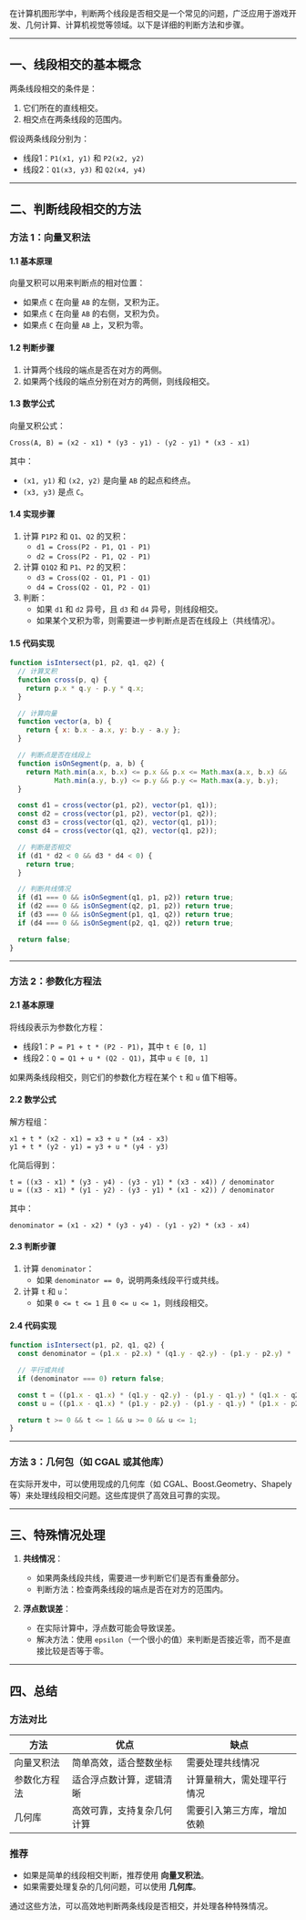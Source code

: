 在计算机图形学中，判断两个线段是否相交是一个常见的问题，广泛应用于游戏开发、几何计算、计算机视觉等领域。以下是详细的判断方法和步骤。

---

## 一、线段相交的基本概念

两条线段相交的条件是：
1. 它们所在的直线相交。
2. 相交点在两条线段的范围内。

假设两条线段分别为：
- 线段1：`P1(x1, y1)` 和 `P2(x2, y2)`
- 线段2：`Q1(x3, y3)` 和 `Q2(x4, y4)`

---

## 二、判断线段相交的方法

### 方法 1：**向量叉积法**

#### 1.1 基本原理
向量叉积可以用来判断点的相对位置：
- 如果点 `C` 在向量 `AB` 的左侧，叉积为正。
- 如果点 `C` 在向量 `AB` 的右侧，叉积为负。
- 如果点 `C` 在向量 `AB` 上，叉积为零。

#### 1.2 判断步骤
1. 计算两个线段的端点是否在对方的两侧。
2. 如果两个线段的端点分别在对方的两侧，则线段相交。

#### 1.3 数学公式
向量叉积公式：
```text
Cross(A, B) = (x2 - x1) * (y3 - y1) - (y2 - y1) * (x3 - x1)
```
其中：
- `(x1, y1)` 和 `(x2, y2)` 是向量 `AB` 的起点和终点。
- `(x3, y3)` 是点 `C`。

#### 1.4 实现步骤
1. 计算 `P1P2` 和 `Q1`、`Q2` 的叉积：
   - `d1 = Cross(P2 - P1, Q1 - P1)`
   - `d2 = Cross(P2 - P1, Q2 - P1)`
2. 计算 `Q1Q2` 和 `P1`、`P2` 的叉积：
   - `d3 = Cross(Q2 - Q1, P1 - Q1)`
   - `d4 = Cross(Q2 - Q1, P2 - Q1)`
3. 判断：
   - 如果 `d1` 和 `d2` 异号，且 `d3` 和 `d4` 异号，则线段相交。
   - 如果某个叉积为零，则需要进一步判断点是否在线段上（共线情况）。

#### 1.5 代码实现
```javascript
function isIntersect(p1, p2, q1, q2) {
  // 计算叉积
  function cross(p, q) {
    return p.x * q.y - p.y * q.x;
  }

  // 计算向量
  function vector(a, b) {
    return { x: b.x - a.x, y: b.y - a.y };
  }

  // 判断点是否在线段上
  function isOnSegment(p, a, b) {
    return Math.min(a.x, b.x) <= p.x && p.x <= Math.max(a.x, b.x) &&
           Math.min(a.y, b.y) <= p.y && p.y <= Math.max(a.y, b.y);
  }

  const d1 = cross(vector(p1, p2), vector(p1, q1));
  const d2 = cross(vector(p1, p2), vector(p1, q2));
  const d3 = cross(vector(q1, q2), vector(q1, p1));
  const d4 = cross(vector(q1, q2), vector(q1, p2));

  // 判断是否相交
  if (d1 * d2 < 0 && d3 * d4 < 0) {
    return true;
  }

  // 判断共线情况
  if (d1 === 0 && isOnSegment(q1, p1, p2)) return true;
  if (d2 === 0 && isOnSegment(q2, p1, p2)) return true;
  if (d3 === 0 && isOnSegment(p1, q1, q2)) return true;
  if (d4 === 0 && isOnSegment(p2, q1, q2)) return true;

  return false;
}
```

---

### 方法 2：**参数化方程法**

#### 2.1 基本原理
将线段表示为参数化方程：
- 线段1：`P = P1 + t * (P2 - P1)`，其中 `t ∈ [0, 1]`
- 线段2：`Q = Q1 + u * (Q2 - Q1)`，其中 `u ∈ [0, 1]`

如果两条线段相交，则它们的参数化方程在某个 `t` 和 `u` 值下相等。

#### 2.2 数学公式
解方程组：
```text
x1 + t * (x2 - x1) = x3 + u * (x4 - x3)
y1 + t * (y2 - y1) = y3 + u * (y4 - y3)
```
化简后得到：
```text
t = ((x3 - x1) * (y3 - y4) - (y3 - y1) * (x3 - x4)) / denominator
u = ((x3 - x1) * (y1 - y2) - (y3 - y1) * (x1 - x2)) / denominator
```
其中：
```text
denominator = (x1 - x2) * (y3 - y4) - (y1 - y2) * (x3 - x4)
```

#### 2.3 判断步骤
1. 计算 `denominator`：
   - 如果 `denominator == 0`，说明两条线段平行或共线。
2. 计算 `t` 和 `u`：
   - 如果 `0 <= t <= 1` 且 `0 <= u <= 1`，则线段相交。

#### 2.4 代码实现
```javascript
function isIntersect(p1, p2, q1, q2) {
  const denominator = (p1.x - p2.x) * (q1.y - q2.y) - (p1.y - p2.y) * (q1.x - q2.x);

  // 平行或共线
  if (denominator === 0) return false;

  const t = ((p1.x - q1.x) * (q1.y - q2.y) - (p1.y - q1.y) * (q1.x - q2.x)) / denominator;
  const u = ((p1.x - q1.x) * (p1.y - p2.y) - (p1.y - q1.y) * (p1.x - p2.x)) / denominator;

  return t >= 0 && t <= 1 && u >= 0 && u <= 1;
}
```

---

### 方法 3：**几何包（如 CGAL 或其他库）**
在实际开发中，可以使用现成的几何库（如 CGAL、Boost.Geometry、Shapely 等）来处理线段相交问题。这些库提供了高效且可靠的实现。

---

## 三、特殊情况处理

1. **共线情况**：
   - 如果两条线段共线，需要进一步判断它们是否有重叠部分。
   - 判断方法：检查两条线段的端点是否在对方的范围内。

2. **浮点数误差**：
   - 在实际计算中，浮点数可能会导致误差。
   - 解决方法：使用 `epsilon`（一个很小的值）来判断是否接近零，而不是直接比较是否等于零。

---

## 四、总结

### 方法对比
| 方法                 | 优点                                   | 缺点                                   |
|----------------------|----------------------------------------|----------------------------------------|
| 向量叉积法           | 简单高效，适合整数坐标                | 需要处理共线情况                       |
| 参数化方程法         | 适合浮点数计算，逻辑清晰              | 计算量稍大，需处理平行情况             |
| 几何库               | 高效可靠，支持复杂几何计算            | 需要引入第三方库，增加依赖             |

### 推荐
- 如果是简单的线段相交判断，推荐使用 **向量叉积法**。
- 如果需要处理复杂的几何问题，可以使用 **几何库**。

通过这些方法，可以高效地判断两条线段是否相交，并处理各种特殊情况。
